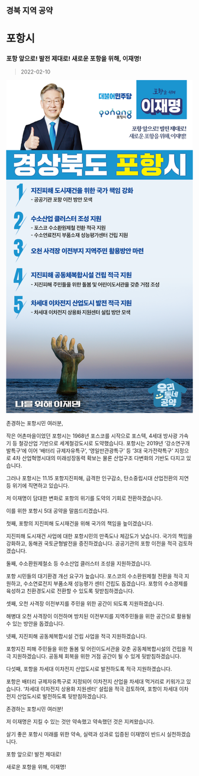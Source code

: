## 경북 지역 공약

# 포항시

### 포항 앞으로! 발전 제대로! 새로운 포항을 위해, 이재명!
> 2022-02-10

![포항시 지역공약](./005_015_023.png)

존경하는 포항시민 여러분,

 

작은 어촌마을이었던 포항시는 1968년 포스코를 시작으로 포스텍, 4세대 방사광 가속기 등 철강산업 기반으로 세계철강도시로 도약했습니다. 포항시는 2019년 ‘강소연구개발특구’에 이어 ‘배터리 규제자유특구’, ‘영일만관광특구’ 등 ‘3대 국가전략특구’ 지정으로 4차 산업혁명시대의 미래성장동력 확보는 물론 산업구조 다변화의 기반도 다지고 있습니다.

 

그러나 포항시는 11.15 포항지진피해, 급격한 인구감소, 탄소중립시대 산업전환의 지연 등 위기에 직면하고 있습니다. 

 

저 이재명이 담대한 변화로 포항의 위기를 도약의 기회로 전환하겠습니다. 

 

이를 위한 포항시 5대 공약을 말씀드리겠습니다. 

 

 

첫째, 포항의 지진피해 도시재건을 위해 국가의 책임을 높이겠습니다. 

지진피해 도시재건 사업에 대한 포항시민의 만족도나 체감도가 낮습니다. 국가의 책임을 강화하고, 동해권 국토균형발전을 증진하겠습니다. 공공기관의 포항 이전을 적극 검토하겠습니다. 

 

둘째, 수소환원제철소 등 수소산업 클러스터 조성을 지원하겠습니다.

포항 시민들의 대기환경 개선 요구가 높습니다. 포스코의 수소환원제철 전환을 적극 지원하고, 수소연료전지 부품소재 성능평가 센터 건립도 돕겠습니다. 포항의 수소경제를 육성하고 친환경도시로 전환할 수 있도록 뒷받침하겠습니다.

 

셋째, 오천 사격장 이전부지를 주민을 위한 공간이 되도록 지원하겠습니다. 

해병대 오천 사격장이 이전하며 방치된 이전부지를 지역주민들을 위한 공간으로 활용될 수 있는 방안을 돕겠습니다. 

 

넷째, 지진피해 공동체복합시설 건립 사업을 적극 지원하겠습니다.

포항지진 피해 주민들을 위한 돌봄 및 어린이도서관을 갖춘 공동체복합시설의 건립을 적극 지원하겠습니다. 공동체 회복을 위한 거점 공간이 될 수 있게 뒷받침하겠습니다.

 

다섯째, 포항을 차세대 이차전지 산업도시로 발전하도록 적극 지원하겠습니다. 

포항은 배터리 규제자유특구로 지정되어 이차전지 산업을 차세대 먹거리로 키워가고 있습니다. ‘차세대 이차전지 상용화 지원센터’ 설립을 적극 검토하여, 포항이 차세대 이차전지 산업도시로 발전하도록 뒷받침하겠습니다.

 

 

존경하는 포항시민 여러분!

 

저 이재명은 지킬 수 있는 것만 약속했고 약속했던 것은 지켜왔습니다.

살기 좋은 포항시 미래를 위한 약속, 실력과 성과로 입증된 이재명이 반드시 실천하겠습니다. 

 

포항 앞으로! 발전 제대로! 

새로운 포항을 위해, 이재명! 

						